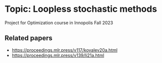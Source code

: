 # Topic: Loopless stochastic methods
Project for Optimization course in Innopolis Fall 2023

## Related papers
- https://proceedings.mlr.press/v117/kovalev20a.html
- https://proceedings.mlr.press/v139/li21a.html
